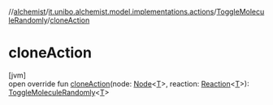 //[alchemist](../../../index.md)/[it.unibo.alchemist.model.implementations.actions](../index.md)/[ToggleMoleculeRandomly](index.md)/[cloneAction](clone-action.md)

# cloneAction

[jvm]\
open override fun [cloneAction](clone-action.md)(node: [Node](../../it.unibo.alchemist.model.interfaces/-node/index.md)<[T](index.md)>, reaction: [Reaction](../../it.unibo.alchemist.model.interfaces/-reaction/index.md)<[T](index.md)>): [ToggleMoleculeRandomly](index.md)<[T](index.md)>
